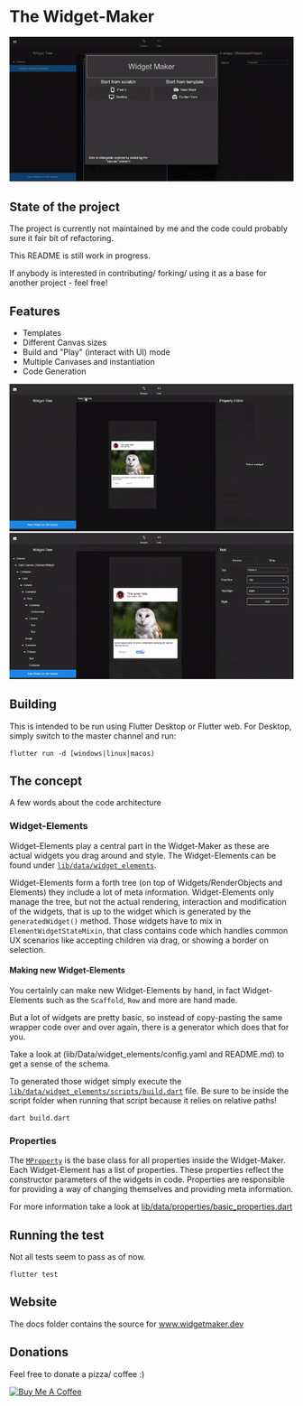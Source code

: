 # The Widget-Maker

![title](docs/gifs/main2.gif)

## State of the project

The project is currently not maintained by me and the code could probably sure it fair bit
of refactoring.

This README is still work in progress.

If anybody is interested in contributing/ forking/ using it as a base for another project - feel free!


## Features

- Templates
- Different Canvas sizes
- Build and "Play" (interact with UI) mode
- Multiple Canvases and instantiation
- Code Generation

![title](docs/gifs/multi_canvas.gif)
![title](docs/gifs/code.gif)

## Building 

This is intended to be run using Flutter Desktop or Flutter web. 
For Desktop, simply switch to the master channel and run:
```
flutter run -d [windows|linux|macos)
```

## The concept

A few words about the code architecture


### Widget-Elements

Widget-Elements play a central part in the Widget-Maker as these are actual widgets
you drag around and style. 
The Widget-Elements can be found under [`lib/data/widget_elements`](lib/data/widget_elements).

Widget-Elements form a forth tree (on top of Widgets/RenderObjects and Elements) they include
a lot of meta information.
Widget-Elements only manage the tree, but not the actual rendering, interaction and modification
of the widgets, that is up to the widget which is generated by the `generatedWidget()` method.
Those widgets have to mix in `ElementWidgetStateMixin`, that class contains code which handles common UX scenarios
like accepting children via drag, or showing a border on selection.


#### Making new Widget-Elements

You certainly can make new Widget-Elements by hand, in fact Widget-Elements such as the `Scaffold`,
`Row` and more are hand made.

But a lot of widgets are pretty basic, so instead of copy-pasting the same wrapper code over and over again,
there is a generator which does that for you.

Take a look at (lib/Data/widget_elements/config.yaml and README.md) to get a sense of the schema.

To generated those widget simply execute the [`lib/data/widget_elements/scripts/build.dart`](lib/data/widget_elements/scripts/build.dart) file.
Be sure to be inside the script folder when running that script because it relies on relative paths!

```
dart build.dart
```


### Properties

The [`MProperty`](lib/data/properties/basic_properties.dart) is the base class for all properties inside the Widget-Maker.
Each Widget-Element has a list of properties. These properties reflect the constructor parameters
of the widgets in code.
Properties are responsible for providing a way of changing themselves and providing meta information.

For more information take a look at [lib/data/properties/basic_properties.dart](lib/data/properties/basic_properties.dart) 



## Running the test

Not all tests seem to pass as of now.

```
flutter test
```


## Website

The docs folder contains the source for www.widgetmaker.dev

## Donations

Feel free to donate a pizza/ coffee :)

<a href="https://www.buymeacoffee.com/norbertkozsir" target="_blank"><img src="https://cdn.buymeacoffee.com/buttons/default-orange.png" alt="Buy Me A Coffee" style="height: 51px !important;width: 217px !important;" ></a>